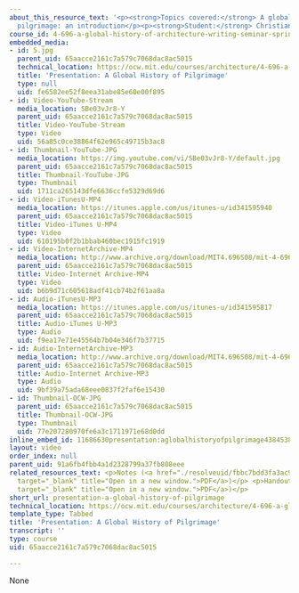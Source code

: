 ```yaml
---
about_this_resource_text: '<p><strong>Topics covered:</strong> A global history of
  pilgrimage: an introduction</p><p><strong>Student:</strong> Christian Hedrick</p>'
course_id: 4-696-a-global-history-of-architecture-writing-seminar-spring-2008
embedded_media:
- id: 5.jpg
  parent_uid: 65aacce2161c7a579c7068dac8ac5015
  technical_location: https://ocw.mit.edu/courses/architecture/4-696-a-global-history-of-architecture-writing-seminar-spring-2008/video-presentations/presentation-a-global-history-of-pilgrimage/5.jpg
  title: 'Presentation: A Global History of Pilgrimage'
  type: null
  uid: fe6582ee52f8eea31abe85e60e00f895
- id: Video-YouTube-Stream
  media_location: SBe03vJr8-Y
  parent_uid: 65aacce2161c7a579c7068dac8ac5015
  title: Video-YouTube-Stream
  type: Video
  uid: 56a85c0ce38864f62e965c49715b3ac8
- id: Thumbnail-YouTube-JPG
  media_location: https://img.youtube.com/vi/SBe03vJr8-Y/default.jpg
  parent_uid: 65aacce2161c7a579c7068dac8ac5015
  title: Thumbnail-YouTube-JPG
  type: Thumbnail
  uid: 1711ca265143dfe6636ccfe5329d69d6
- id: Video-iTunesU-MP4
  media_location: https://itunes.apple.com/us/itunes-u/id341595940
  parent_uid: 65aacce2161c7a579c7068dac8ac5015
  title: Video-iTunes U-MP4
  type: Video
  uid: 610195b0f2b1bbab460bec1915fc1919
- id: Video-InternetArchive-MP4
  media_location: http://www.archive.org/download/MIT4.696S08/mit-4-696s08-christian-hedrick_300k.mp4
  parent_uid: 65aacce2161c7a579c7068dac8ac5015
  title: Video-Internet Archive-MP4
  type: Video
  uid: b6b9d71c605618adf41cb74b2f61aa8a
- id: Audio-iTunesU-MP3
  media_location: https://itunes.apple.com/us/itunes-u/id341595817
  parent_uid: 65aacce2161c7a579c7068dac8ac5015
  title: Audio-iTunes U-MP3
  type: Audio
  uid: f9ea17e71e45564b7b04e346f7b37715
- id: Audio-InternetArchive-MP3
  media_location: http://www.archive.org/download/MIT4.696S08/mit-4-696s08-christian-hedrick.mp3
  parent_uid: 65aacce2161c7a579c7068dac8ac5015
  title: Audio-Internet Archive-MP3
  type: Audio
  uid: 9bf39a75ada68eee0837f2faf6e15430
- id: Thumbnail-OCW-JPG
  parent_uid: 65aacce2161c7a579c7068dac8ac5015
  title: Thumbnail-OCW-JPG
  type: Thumbnail
  uid: 77e207280970fe6a3c1711971e68d0dd
inline_embed_id: 11686630presentation:aglobalhistoryofpilgrimage43845387
layout: video
order_index: null
parent_uid: 91a6fb4fbb4a1d2328799a37fb808eee
related_resources_text: <p>Notes (<a href="./resolveuid/fbbc7bdd3fa3ac9f3c315060e302976a"
  target="_blank" title="Open in a new window.">PDF</a>)</p> <p>Handout (<a href="./resolveuid/9ebe6c235c7be68eb4ac8a6fef08405e"
  target="_blank" title="Open in a new window.">PDF</a>)</p>
short_url: presentation-a-global-history-of-pilgrimage
technical_location: https://ocw.mit.edu/courses/architecture/4-696-a-global-history-of-architecture-writing-seminar-spring-2008/video-presentations/presentation-a-global-history-of-pilgrimage
template_type: Tabbed
title: 'Presentation: A Global History of Pilgrimage'
transcript: ''
type: course
uid: 65aacce2161c7a579c7068dac8ac5015

---
```

None